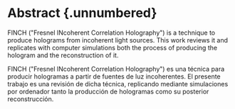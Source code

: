 # Abstract {.unnumbered}

<!-- This is the abstract -->

FINCH ("Fresnel INcoherent Correlation Holography") is a technique to produce holograms from incoherent light sources. This work reviews it and replicates with computer simulations both the process of producing the hologram and the reconstruction of it.

FINCH ("Fresnel INcoherent Correlation Holography") es una técnica para producir hologramas a partir de fuentes de luz incoherentes. El presente trabajo es una revisión de dicha técnica, replicando mediante simulaciones por ordenador tanto la producción de hologramas como su posterior reconstrucción.

